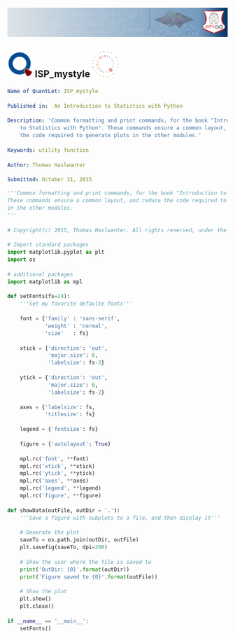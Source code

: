 [<img src="../../../pictures/quantletLogo_FH.png" alt="Hands-on Signal Analysis with Python Python">](https://github.com/thomas-haslwanter/statsintro_python)

## [<img src="../../../pictures/qloqo.png" alt="Visit QuantNet">](http://quantlet.de/) **ISP_mystyle** [<img src="../../../pictures/QN2.png" width="60" alt="Visit QuantNet 2.0">](http://quantlet.de/d3/ia)


```yaml
Name of QuantLet: ISP_mystyle

Published in:  An Introduction to Statistics with Python

Description: 'Common formatting and print commands, for the book "Introduction
    to Statistics with Python". These commands ensure a common layout, and reduce
    the code required to generate plots in the other modules.'

Keywords: utility function

Author: Thomas Haslwanter 

Submitted: October 31, 2015 

```

```py
'''Common formatting and print commands, for the book "Introduction to Statistics with Python".
These commands ensure a common layout, and reduce the code required to generate plots
in the other modules.
'''

# Copyright(c) 2015, Thomas Haslwanter. All rights reserved, under the CC BY-SA 4.0 International License

# Import standard packages
import matplotlib.pyplot as plt
import os

# additional packages
import matplotlib as mpl

def setFonts(fs=24):
    '''Set my favorite defaulte fonts'''
    
    font = {'family' : 'sans-serif',
            'weight' : 'normal',
            'size'   : fs}

    xtick = {'direction': 'out',
             'major.size': 6,
             'labelsize': fs-2}
    
    ytick = {'direction': 'out',
             'major.size': 6,
             'labelsize': fs-2}
    
    axes = {'labelsize': fs,
            'titlesize': fs}
    
    legend = {'fontsize': fs}
    
    figure = {'autolayout': True}
    
    mpl.rc('font', **font)
    mpl.rc('xtick', **xtick)
    mpl.rc('ytick', **ytick)
    mpl.rc('axes', **axes)
    mpl.rc('legend', **legend)
    mpl.rc('figure', **figure)
    
def showData(outFile, outDir = '.'):
    '''Save a figure with subplots to a file, and then display it'''
    
    # Generate the plot
    saveTo = os.path.join(outDir, outFile)
    plt.savefig(saveTo, dpi=200)
    
    # Show the user where the file is saved to
    print('OutDir: {0}'.format(outDir))
    print('Figure saved to {0}'.format(outFile))
    
    # Show the plot
    plt.show()
    plt.close()

if __name__ == '__main__':
    setFonts()
```
